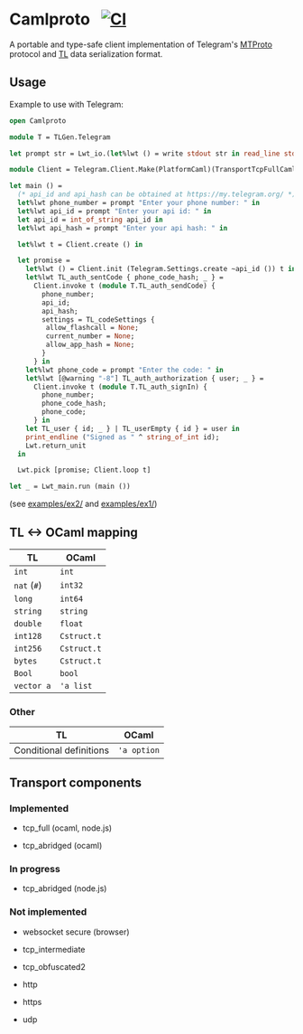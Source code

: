 # Camlproto &nbsp; [![CI](https://github.com/Bannerets/camlproto/workflows/Build%20and%20test/badge.svg)](https://github.com/Bannerets/camlproto/actions?query=workflow%3A%22Build+and+test%22)

A portable and type-safe client implementation of Telegram's [MTProto][] protocol and [TL][] data serialization format.

[MTProto]: https://core.telegram.org/mtproto
[TL]: https://core.telegram.org/mtproto/TL

## Usage

Example to use with Telegram:

```ocaml
open Camlproto

module T = TLGen.Telegram

let prompt str = Lwt_io.(let%lwt () = write stdout str in read_line stdin)

module Client = Telegram.Client.Make(PlatformCaml)(TransportTcpFullCaml)

let main () =
  (* api_id and api_hash can be obtained at https://my.telegram.org/ *)
  let%lwt phone_number = prompt "Enter your phone number: " in
  let%lwt api_id = prompt "Enter your api id: " in
  let api_id = int_of_string api_id in
  let%lwt api_hash = prompt "Enter your api hash: " in

  let%lwt t = Client.create () in

  let promise =
    let%lwt () = Client.init (Telegram.Settings.create ~api_id ()) t in
    let%lwt TL_auth_sentCode { phone_code_hash; _ } =
      Client.invoke t (module T.TL_auth_sendCode) {
        phone_number;
        api_id;
        api_hash;
        settings = TL_codeSettings {
         allow_flashcall = None;
         current_number = None;
         allow_app_hash = None;
        }
      } in
    let%lwt phone_code = prompt "Enter the code: " in
    let%lwt [@warning "-8"] TL_auth_authorization { user; _ } =
      Client.invoke t (module T.TL_auth_signIn) {
        phone_number;
        phone_code_hash;
        phone_code;
      } in
    let TL_user { id; _ } | TL_userEmpty { id } = user in
    print_endline ("Signed as " ^ string_of_int id);
    Lwt.return_unit
  in

  Lwt.pick [promise; Client.loop t]

let _ = Lwt_main.run (main ())
```

(see [examples/ex2/](examples/ex2/) and [examples/ex1/](examples/ex1/))

## TL <-> OCaml mapping

| TL               | OCaml            |
|------------------|------------------|
| `int`            | `int`            |
| `nat` (`#`)      | `int32`          |
| `long`           | `int64`          |
| `string`         | `string`         |
| `double`         | `float`          |
| `int128`         | `Cstruct.t`      |
| `int256`         | `Cstruct.t`      |
| `bytes`          | `Cstruct.t`      |
| `Bool`           | `bool`           |
| `vector a`       | `'a list`        |

### Other

| TL                       | OCaml            |
|--------------------------|------------------|
| Conditional definitions  | `'a option`      |

## Transport components

### Implemented

- tcp_full (ocaml, node.js)

- tcp_abridged (ocaml)

### In progress

- tcp_abridged (node.js)

### Not implemented

- websocket secure (browser)

- tcp_intermediate

- tcp_obfuscated2

- http

- https

- udp
